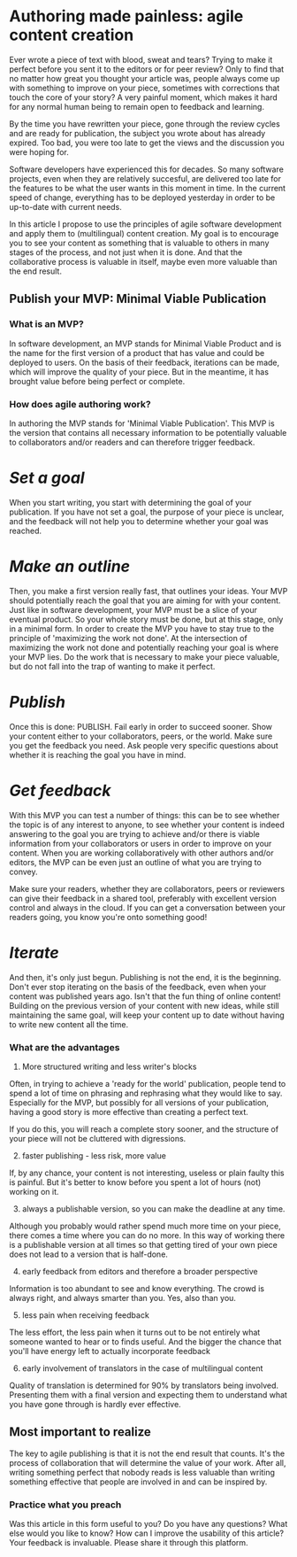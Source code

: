 
# Authoring made painless: agile content creation 

Ever wrote a piece of text with blood, sweat and tears? Trying to make it perfect before you sent it to the editors or for peer review? Only to find that no matter how great you thought your article was, people always come up with something to improve on your piece, sometimes with corrections that touch the core of your story? A very painful moment, which makes it hard for any normal human being to remain open to feedback and learning. 

By the time you have rewritten your piece, gone through the review cycles and are ready for publication, the subject you wrote about has already expired. Too bad, you were too late to get the views and the discussion you were hoping for. 

Software developers have experienced this for decades. So many software projects, even when they are relatively succesful, are delivered too late for the features to be what the user wants in this moment in time. In the current speed of change, everything has to be deployed yesterday in order to be up-to-date with current needs. 

In this article I propose to use the principles of agile software development and apply them to (multilingual) content creation. My goal is to encourage you to see your content as something that is valuable to others in many stages of the process, and not just when it is done. And that the collaborative process is valuable in itself, maybe even more valuable than the end result. 

## Publish your MVP: Minimal Viable Publication

### What is an MVP? 

In software development, an MVP stands for Minimal Viable Product and is the name for the first version of a product that has value and could be deployed to users. On the basis of their feedback, iterations can be made, which will improve the quality of your piece. But in the meantime, it has brought value before being perfect or complete. 

### How does agile authoring work? 

In authoring the MVP stands for 'Minimal Viable Publication'. This MVP is the version that contains all necessary information to be potentially valuable to collaborators and/or readers and can therefore trigger feedback.

# _Set a goal_
When you start writing, you start with determining the goal of your publication. If you have not set a goal, the purpose of your piece is unclear, and the feedback will not help you to determine whether your goal was reached. 

# _Make an outline_
Then, you make a first version really fast, that outlines your ideas. Your MVP should potentially reach the goal that you are aiming for with your content.  Just like in software development, your MVP must be a slice of your eventual product. So your whole story must be done, but at this stage, only in a minimal form. In order to create the MVP you have to stay true to the principle of 'maximizing the work not done'. At the intersection of maximizing the work not done and potentially reaching your goal is where your MVP lies. Do the work that is necessary to make your piece valuable, but do not fall into the trap of wanting to make it perfect.

# _Publish_
Once this is done: PUBLISH. Fail early in order to succeed sooner. Show your content either to your collaborators, peers, or the world. Make sure you get the feedback you need. Ask people very specific questions about whether it is reaching the goal you have in mind.  

# _Get feedback_
With this MVP you can test a number of things: this can be to see whether the topic is of any interest to anyone, to see whether your content is indeed answering to the goal you are trying to achieve and/or there is viable information from your collaborators or users in order to improve on your content. When you are working collaboratively with other authors and/or editors, the MVP can be even just an outline of what you are trying to convey. 

Make sure your readers, whether they are collaborators, peers or reviewers can give their feedback in a shared tool, preferably with excellent version control and always in the cloud. If you can get a conversation between your readers going, you know you're onto something good!

# _Iterate_

And then, it's only just begun. Publishing is not the end, it is the beginning. Don't ever stop iterating on the basis of the feedback, even when your content was published years ago. Isn't that the fun thing of online content! Building on the previous version of your content with new ideas, while still maintaining the same goal, will keep your content up to date without having to write new content all the time. 

### What are the advantages

1. More structured writing and less writer's blocks

Often, in trying to achieve a 'ready for the world' publication, people tend to spend a lot of time on phrasing and rephrasing what they would like to say. Especially for the MVP, but possibly for all versions of your publication, having a good story is more effective than creating a perfect text. 

 

If you do this, you will reach a complete story sooner, and the structure of your piece will not be cluttered with digressions.

2. faster publishing - less risk, more value

If, by any chance, your content is not interesting, useless or plain faulty this is painful. But it's better to know before you spent a lot of hours (not) working on it. 

3. always a publishable version, so you can make the deadline at any time.

Although you probably would rather spend much more time on your piece, there comes a time where you can do no more. In this way of working there is a publishable version at all times so that getting tired of your own piece does not lead to a version that is half-done. 

4. early feedback from editors and therefore a broader perspective

Information is too abundant to see and know everything. The crowd is always right, and always smarter than you. Yes, also than you.

5. less pain when receiving feedback 

The less effort, the less pain when it turns out to be not entirely what someone wanted to hear or to finds useful. And the bigger the chance that you'll have energy left to actually incorporate feedback

6. early involvement of translators in the case of multilingual content

Quality of translation is determined for 90% by translators being involved. Presenting them with a final version and expecting them to understand what you have gone through is hardly ever effective. 

## Most important to realize
The key to agile publishing is that it is not the end result that counts. It's the process of collaboration that will determine the value of your work. After all, writing something perfect that nobody reads is less valuable than writing something effective that people are involved in and can be inspired by. 

### Practice what you preach

Was this article in this form useful to you? Do you have any questions? What else would you like to know? How can I improve the usability of this article? Your feedback is invaluable. Please share it through this platform.

